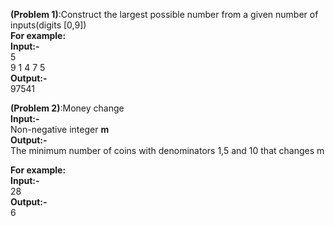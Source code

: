 **(Problem 1)**:Construct the largest possible number from a given number of inputs(digits [0,9])  
**For example:**   
**Input:-**  
  5  
  9 1 4 7 5   
**Output:-**  
  97541  



**(Problem 2)**:Money change  
**Input:-**  
Non-negative integer **m**  
**Output:-**  
The minimum number of coins with denominators 1,5 and 10 that changes m    

**For example:**  
**Input:-**  
   28  
**Output:-**  
   6
